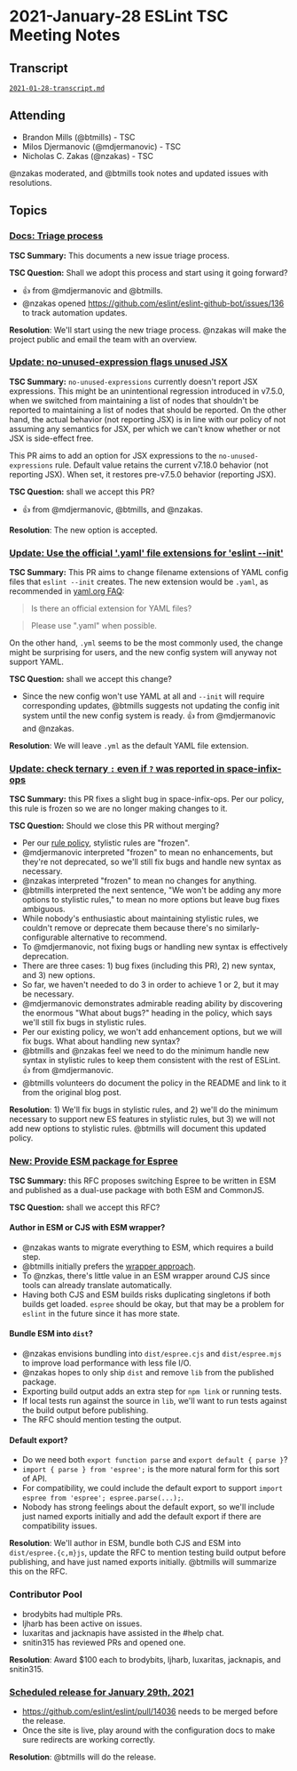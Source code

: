# 2021-January-28 ESLint TSC Meeting Notes

## Transcript

[`2021-01-28-transcript.md`](2021-01-28-transcript.md)

## Attending

* Brandon Mills (@btmills) - TSC
* Milos Djermanovic (@mdjermanovic) - TSC
* Nicholas C. Zakas (@nzakas) - TSC

@nzakas moderated, and @btmills took notes and updated issues with resolutions.

## Topics

### [Docs: Triage process](https://github.com/eslint/eslint/pull/14014)

**TSC Summary:** This documents a new issue triage process.

**TSC Question:** Shall we adopt this process and start using it going forward?

* :+1: from @mdjermanovic and @btmills.
* @nzakas opened https://github.com/eslint/eslint-github-bot/issues/136 to track automation updates.

**Resolution**: We'll start using the new triage process. @nzakas will make the project public and email the team with an overview.

### [Update: no-unused-expression flags unused JSX](https://github.com/eslint/eslint/pull/14012)

**TSC Summary:** `no-unused-expressions` currently doesn't report JSX expressions. This might be an unintentional regression introduced in v7.5.0, when we switched from maintaining a list of nodes that shouldn't be reported to maintaining a list of nodes that should be reported. On the other hand, the actual behavior (not reporting JSX) is in line with our policy of not assuming any semantics for JSX, per which we can't know whether or not JSX is side-effect free.

This PR aims to add an option for JSX expressions to the `no-unused-expressions` rule. Default value retains the current v7.18.0 behavior (not reporting JSX). When set, it restores pre-v7.5.0 behavior (reporting JSX).

**TSC Question:** shall we accept this PR?

* :+1: from @mdjermanovic, @btmills, and @nzakas.

**Resolution**: The new option is accepted.

### [Update: Use the official '.yaml' file extensions for 'eslint --init'](https://github.com/eslint/eslint/pull/14010)

**TSC Summary:** This PR aims to change filename extensions of YAML config files that `eslint --init` creates. The new extension would be `.yaml`, as recommended in [yaml.org FAQ](https://yaml.org/faq.html):

> Is there an official extension for YAML files?

> Please use ".yaml" when possible.

On the other hand, `.yml` seems to be the most commonly used, the change might be surprising for users, and the new config system will anyway not support YAML.

**TSC Question:** shall we accept this change?

* Since the new config won't use YAML at all and `--init` will require corresponding updates, @btmills suggests not updating the config init system until the new config system is ready. :+1: from @mdjermanovic and @nzakas.

**Resolution**: We will leave `.yml` as the default YAML file extension.

### [Update: check ternary `:` even if `?` was reported in space-infix-ops](https://github.com/eslint/eslint/pull/13963)

**TSC Summary:** this PR fixes a slight bug in space-infix-ops. Per our policy, this rule is frozen so we are no longer making changes to it.

**TSC Question:** Should we close this PR without merging?

* Per our [rule policy](https://eslint.org/blog/2020/05/changes-to-rules-policies), stylistic rules are "frozen".
* @mdjermanovic interpreted "frozen" to mean no enhancements, but they're not deprecated, so we'll still fix bugs and handle new syntax as necessary.
* @nzakas interpreted "frozen" to mean no changes for anything.
* @btmills interpreted the next sentence, "We won't be adding any more options to stylistic rules," to mean no more options but leave bug fixes ambiguous.
* While nobody's enthusiastic about maintaining stylistic rules, we couldn't remove or deprecate them because there's no similarly-configurable alternative to recommend.
* To @mdjermanovic, not fixing bugs or handling new syntax is effectively deprecation.
* There are three cases: 1) bug fixes (including this PR), 2) new syntax, and 3) new options.
* So far, we haven't needed to do 3 in order to achieve 1 or 2, but it may be necessary.
* @mdjermanovic demonstrates admirable reading ability by discovering the enormous "What about bugs?" heading in the policy, which says we'll still fix bugs in stylistic rules.
* Per our existing policy, we won't add enhancement options, but we will fix bugs. What about handling new syntax?
* @btmills and @nzakas feel we need to do the minimum handle new syntax in stylistic rules to keep them consistent with the rest of ESLint. :+1: from @mdjermanovic.
* @btmills volunteers do document the policy in the README and link to it from the original blog post.

**Resolution**: 1) We'll fix bugs in stylistic rules, and 2) we'll do the minimum necessary to support new ES features in stylistic rules, but 3) we will not add new options to stylistic rules. @btmills will document this updated policy.

### [New: Provide ESM package for Espree](https://github.com/eslint/rfcs/pull/72)

**TSC Summary:** this RFC proposes switching Espree to be written in ESM and published as a dual-use package with both ESM and CommonJS.

**TSC Question:** shall we accept this RFC?

#### Author in ESM or CJS with ESM wrapper?

* @nzakas wants to migrate everything to ESM, which requires a build step.
* @btmills initially prefers the [wrapper approach](https://nodejs.org/api/packages.html#packages_approach_1_use_an_es_module_wrapper).
* To @nzkas, there's little value in an ESM wrapper around CJS since tools can already translate automatically.
* Having both CJS and ESM builds risks duplicating singletons if both builds get loaded. `espree` should be okay, but that may be a problem for `eslint` in the future since it has more state.

#### Bundle ESM into `dist`?

* @nzakas envisions bundling into `dist/espree.cjs` and `dist/espree.mjs` to improve load performance with less file I/O.
* @nzakas hopes to only ship `dist` and remove `lib` from the published package.
* Exporting build output adds an extra step for `npm link` or running tests.
* If local tests run against the source in `lib`, we'll want to run tests against the build output before publishing.
* The RFC should mention testing the output.

#### Default export?

* Do we need both `export function parse` and `export default { parse }`?
* `import { parse } from 'espree';` is the more natural form for this sort of API.
* For compatibility, we could include the default export to support `import espree from 'espree'; espree.parse(...);`.
* Nobody has strong feelings about the default export, so we'll include just named exports initially and add the default export if there are compatibility issues.

**Resolution**: We'll author in ESM, bundle both CJS and ESM into `dist/espree.{c,m}js`, update the RFC to mention testing build output before publishing, and have just named exports initially. @btmills will summarize this on the RFC.

### Contributor Pool

* brodybits had multiple PRs.
* ljharb has been active on issues.
* luxaritas and jacknapis have assisted in the #help chat.
* snitin315 has reviewed PRs and opened one.

**Resolution**: Award $100 each to brodybits, ljharb, luxaritas, jacknapis, and snitin315.

### [Scheduled release for January 29th, 2021](https://github.com/eslint/eslint/issues/14015)

* https://github.com/eslint/eslint/pull/14036 needs to be merged before the release.
* Once the site is live, play around with the configuration docs to make sure redirects are working correctly.

**Resolution**: @btmills will do the release.
